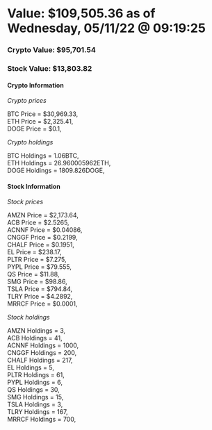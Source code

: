 # Value: $109,505.36 as of Wednesday, 05/11/22 @ 09:19:25 

### Crypto Value: $95,701.54

### Stock Value: $13,803.82

#### Crypto Information 
*Crypto prices* 

BTC Price = $30,969.33,  
ETH Price = $2,325.41,  
DOGE Price = $0.1,  


*Crypto holdings* 

BTC Holdings = 1.06BTC,  
ETH Holdings = 26.960005962ETH,  
DOGE Holdings = 1809.826DOGE,  


#### Stock Information 

*Stock prices* 

AMZN Price = $2,173.64,  
ACB Price = $2.5265,  
ACNNF Price = $0.04086,  
CNGGF Price = $0.2199,  
CHALF Price = $0.1951,  
EL Price = $238.17,  
PLTR Price = $7.275,  
PYPL Price = $79.555,  
QS Price = $11.88,  
SMG Price = $98.86,  
TSLA Price = $794.84,  
TLRY Price = $4.2892,  
MRRCF Price = $0.0001,  


*Stock holdings* 

AMZN Holdings = 3,  
ACB Holdings = 41,  
ACNNF Holdings = 1000,  
CNGGF Holdings = 200,  
CHALF Holdings = 217,  
EL Holdings = 5,  
PLTR Holdings = 61,  
PYPL Holdings = 6,  
QS Holdings = 30,  
SMG Holdings = 15,  
TSLA Holdings = 3,  
TLRY Holdings = 167,  
MRRCF Holdings = 700,  


